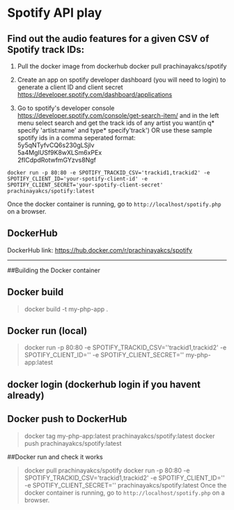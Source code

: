 # Spotify API play

## Find out the audio features for a given CSV of Spotify track IDs:

1. Pull the docker image from dockerhub
docker pull prachinayakcs/spotify

2. Create an app on spotify developer dashboard (you will need to login) to generate a client ID and client secret 
https://developer.spotify.com/dashboard/applications

3. Go to spotify's developer console https://developer.spotify.com/console/get-search-item/ and in the left menu select search and get the track ids of any artist you want(in q* specify 'artist:name' and type* specify'track')
OR 
use these sample spotify ids in a comma seperated format:<br/>
5y5qNTyfvCQ6s230gLSjlv<br/>
5a4MgIUSf9K8wXLSm6xPEx<br/>
2fICdpdRotwfmGYzvs8Ngf<br/>


```
docker run -p 80:80 -e SPOTIFY_TRACKID_CSV='trackid1,trackid2' -e SPOTIFY_CLIENT_ID='your-spotify-client-id' -e SPOTIFY_CLIENT_SECRET='your-spotify-client-secret' prachinayakcs/spotify:latest
```

Once the docker container is running, go to `http://localhost/spotify.php` on a browser.


## DockerHub
DockerHub link: https://hub.docker.com/r/prachinayakcs/spotify

----

##Building the Docker container

## Docker build
> docker build -t my-php-app .

## Docker run (local)
> docker run -p 80:80 -e SPOTIFY_TRACKID_CSV=''trackid1,trackid2' -e SPOTIFY_CLIENT_ID='' -e SPOTIFY_CLIENT_SECRET='' my-php-app:latest


## docker login (dockerhub login if you havent already)


## Docker push to DockerHub
> docker tag my-php-app:latest prachinayakcs/spotify:latest
> docker push prachinayakcs/spotify:latest

##Docker run and check it works 
>docker pull prachinayakcs/spotify
>docker run -p 80:80 -e SPOTIFY_TRACKID_CSV='trackid1,trackid2' -e SPOTIFY_CLIENT_ID='' -e SPOTIFY_CLIENT_SECRET='' prachinayakcs/spotify:latest
Once the docker container is running, go to `http://localhost/spotify.php` on a browser.
